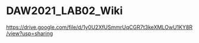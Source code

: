 # DAW2021_LAB02_Wiki

https://drive.google.com/file/d/1y0U2XfUSmmrUqCGR7t3keXMLOwU1KY8R/view?usp=sharing

